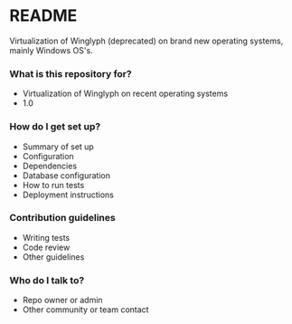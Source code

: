 # README #

Virtualization of Winglyph (deprecated) on brand new operating systems, mainly Windows OS's.

### What is this repository for? ###

* Virtualization of Winglyph on recent operating systems
* 1.0

### How do I get set up? ###

* Summary of set up
* Configuration
* Dependencies
* Database configuration
* How to run tests
* Deployment instructions

### Contribution guidelines ###

* Writing tests
* Code review
* Other guidelines

### Who do I talk to? ###

* Repo owner or admin
* Other community or team contact